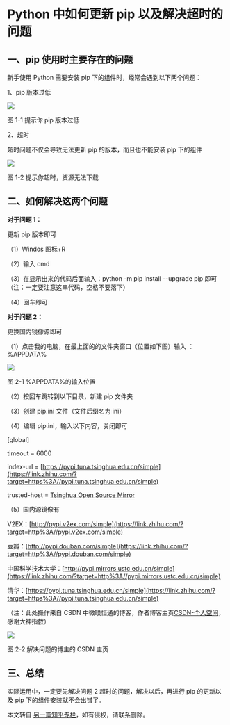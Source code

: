 # Python 中如何更新 pip 以及解决超时的问题

## **一、pip 使用时主要存在的问题**

新手使用 Python 需要安装 pip 下的组件时，经常会遇到以下两个问题：

1、pip 版本过低

![](https://pic3.zhimg.com/v2-c5fa9045abe35bb56d6c478f2ace57e2_r.jpg)

图 1-1 提示你 pip 版本过低

2、超时

超时问题不仅会导致无法更新 pip 的版本，而且也不能安装 pip 下的组件

![](https://pic3.zhimg.com/v2-a09d13af345b8a76fd63a5216b7e3d5a_r.jpg)

图 1-2 提示你超时，资源无法下载

## **二、如何解决这两个问题**

**对于问题 1：**

更新 pip 版本即可

（1）Windos 图标+R

（2）输入 cmd

（3）在显示出来的代码后面输入：python -m pip install --upgrade pip 即可（注：一定要注意这串代码，空格不要落下）

（4）回车即可

**对于问题 2：**

更换国内镜像源即可

（1）点击我的电脑，在最上面的的文件夹窗口（位置如下图）输入 ： %APPDATA%

![](https://pic1.zhimg.com/v2-409a8d8182e82466f3b17583c28f22f4_r.jpg)

图 2-1 %APPDATA%的输入位置

（2）按回车跳转到以下目录，新建 pip 文件夹

（3）创建 pip.ini 文件（文件后缀名为 ini）

（4）编辑 pip.ini，输入以下内容，关闭即可

\[global\]

timeout = 6000

index-url = [https://pypi.tuna.tsinghua.edu.cn/simple](https://link.zhihu.com/?target=https%3A//pypi.tuna.tsinghua.edu.cn/simple)

trusted-host = [Tsinghua Open Source Mirror](https://link.zhihu.com/?target=http%3A//pypi.tuna.tsinghua.edu.cn)

（5）国内源镜像有

V2EX：[http://pypi.v2ex.com/simple](https://link.zhihu.com/?target=http%3A//pypi.v2ex.com/simple)

豆瓣：[http://pypi.douban.com/simple](https://link.zhihu.com/?target=http%3A//pypi.douban.com/simple)

中国科学技术大学：[http://pypi.mirrors.ustc.edu.cn/simple](https://link.zhihu.com/?target=http%3A//pypi.mirrors.ustc.edu.cn/simple)

清华：[https://pypi.tuna.tsinghua.edu.cn/simple](https://link.zhihu.com/?target=https%3A//pypi.tuna.tsinghua.edu.cn/simple)

（注：此处操作来自 CSDN 中微联恒通的博客，作者博客主页[CSDN-个人空间](https://link.zhihu.com/?target=https%3A//me.csdn.net/u012550867)，感谢大神指教）

![](https://pic3.zhimg.com/v2-4478c51957be7268db56475b082acf16_r.jpg)

图 2-2 解决问题的博主的 CSDN 主页

## **三、总结**

实际运用中，一定要先解决问题 2 超时的问题，解决以后，再进行 pip 的更新以及 pip 下的组件安装就不会出错了。

本文转自 [另一篇知乎专栏](https://zhuanlan.zhihu.com/p/136926866#:~:text=%E6%9B%B4%E6%96%B0pip%E7%89%88%E6%9C%AC%E5%8D%B3%E5%8F%AF%20%EF%BC%881%EF%BC%89Windos%E5%9B%BE%E6%A0%87%2BR%20%EF%BC%882%EF%BC%89%E8%BE%93%E5%85%A5cmd%20%EF%BC%883%EF%BC%89%E5%9C%A8%E6%98%BE%E7%A4%BA%E5%87%BA%E6%9D%A5%E7%9A%84%E4%BB%A3%E7%A0%81%E5%90%8E%E9%9D%A2%E8%BE%93%E5%85%A5%EF%BC%9Apython%20-m%20pip,install%20--upgrade%20pip%E5%8D%B3%E5%8F%AF%EF%BC%88%E6%B3%A8%EF%BC%9A%E4%B8%80%E5%AE%9A%E8%A6%81%E6%B3%A8%E6%84%8F%E8%BF%99%E4%B8%B2%E4%BB%A3%E7%A0%81%EF%BC%8C%E7%A9%BA%E6%A0%BC%E4%B8%8D%E8%A6%81%E8%90%BD%E4%B8%8B%EF%BC%89%20%EF%BC%884%EF%BC%89%E5%9B%9E%E8%BD%A6%E5%8D%B3%E5%8F%AF%20%E5%AF%B9%E4%BA%8E%E9%97%AE%E9%A2%982%EF%BC%9A%20%E6%9B%B4%E6%8D%A2%E5%9B%BD%E5%86%85%E9%95%9C%E5%83%8F%E6%BA%90%E5%8D%B3%E5%8F%AF)，如有侵权，请联系删除。
